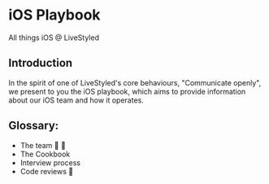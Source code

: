 # iOS Playbook
All things iOS @ LiveStyled

## Introduction
In the spirit of one of LiveStyled's core behaviours, "Communicate openly", we present to you the iOS playbook, which aims to provide information about our iOS team and how it operates.

## Glossary:
- The team 👨‍ 👩‍
- The Cookbook
- Interview process 
- Code reviews 📝
